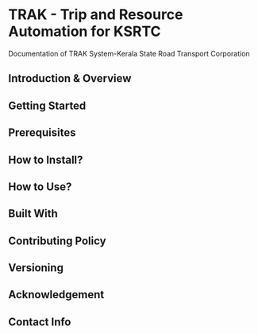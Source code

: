 # TRAK - Trip and Resource Automation for KSRTC
Documentation of TRAK System-Kerala State Road Transport Corporation

## Introduction & Overview
## Getting Started
## Prerequisites
## How to Install?
## How to Use?

## Built With

## Contributing Policy
## Versioning

## Acknowledgement
## Contact Info
